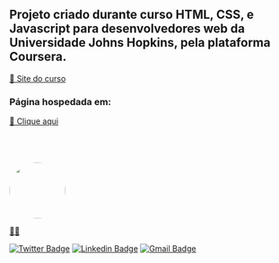 <h2> Projeto criado durante curso HTML, CSS, e Javascript para desenvolvedores web da Universidade Johns Hopkins, pela plataforma Coursera.</h2>
<a target="_blank" href="https://www.coursera.org/learn/html-css-javascript-for-web-developers">🔗 Site do curso</a>

<h3>Página hospedada em:</h3>
    
<a  target="_blank" href="https://rednand.github.io/Site-criado-durante-curso-Coursera-HTML-CSS-JS-Web-Developers/"> 🔗 Clique aqui</a>

<br>
<br>
<br>
<a href="https://github.com/rednand">
 <img style="border-radius: 50%;" src="https://avatars3.githubusercontent.com/u/63618987?s=460&u=61b426b901b8fe02e12019b1fdb67bf0072d4f00&v=4" width="100px;" alt=""/>
 <br />
 
👋🏽

[![Twitter Badge](https://img.shields.io/badge/Twitter-1DA1F2?style=for-the-badge&logo=twitter&logoColor=white)](https://twitter.com/hirenanaguiar) [![Linkedin Badge](https://img.shields.io/badge/LinkedIn-0077B5?style=for-the-badge&logo=linkedin&logoColor=white)](https://www.linkedin.com/in/renan-aguiar-b89366147/) 
[![Gmail Badge](https://img.shields.io/badge/Microsoft_Outlook-0078D4?style=for-the-badge&logo=microsoft-outlook&logoColor=white)](mailto:nan-aguiar@hotmail.comm)

